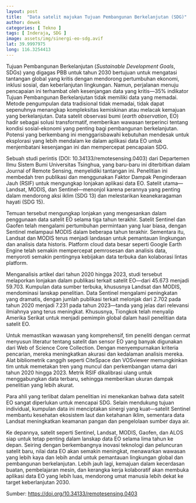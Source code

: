 ```yaml
---
layout: post
title:  "Data satelit majukan Tujuan Pembangunan Berkelanjutan (SDG)"
author: dewek
categories: [ Tekno ]
tags: [ Inderaja, SDG ]
image: assets/img/sinergi-eo-sdg.avif
lat: 39.9997975
long: 116.3254413
---
```


Tujuan Pembangunan Berkelanjutan (_Sustainable Development Goals_, SDGs) yang digagas PBB untuk tahun 2030 bertujuan untuk mengatasi tantangan global yang kritis dengan mendorong pertumbuhan ekonomi, inklusi sosial, dan keberlanjutan lingkungan. Namun, perjalanan menuju pencapaian ini terhambat oleh kesenjangan data yang kritis—35% indikator Tujuan Pembangunan Berkelanjutan tidak memiliki data yang memadai. Metode pengumpulan data tradisional tidak memadai, tidak dapat sepenuhnya menangkap kompleksitas kemiskinan atau melacak kemajuan yang berkelanjutan. Data satelit observasi bumi (_earth observation_, EO) hadir sebagai solusi transformatif, memberikan wawasan terperinci tentang kondisi sosial-ekonomi yang penting bagi pembangunan berkelanjutan. Potensi yang berkembang ini menggarisbawahi kebutuhan mendesak untuk eksplorasi yang lebih mendalam ke dalam aplikasi data EO untuk menjembatani kesenjangan ini dan mempercepat pencapaian SDG.

Sebuah studi perintis (DOI: 10.34133/remotesensing.0403) dari Departemen Ilmu Sistem Bumi Universitas Tsinghua, yang baru-baru ini diterbitkan dalam Journal of Remote Sensing, menyelidiki tantangan ini. Penelitian ini membedah tren publikasi dan menggunakan Faktor Dampak Penginderaan Jauh (RSIF) untuk mengungkap lonjakan aplikasi data EO. Satelit utama—Landsat, MODIS, dan Sentinel—menonjol karena perannya yang penting dalam mendorong aksi iklim (SDG 13) dan melestarikan keanekaragaman hayati (SDG 15).

Temuan tersebut mengungkap lonjakan yang mengesankan dalam penggunaan data satelit EO selama tiga tahun terakhir. Satelit Sentinel dan Gaofen telah mengalami pertumbuhan permintaan yang luar biasa, dengan Sentinel melampaui MODIS dalam beberapa tahun terakhir. Sementara itu, Landsat dan MODIS terus menjadi landasan untuk pemantauan lingkungan dan analisis data historis. Platform cloud data besar seperti Google Earth Engine telah semakin mempercepat pemrosesan dan analisis data, menyoroti semakin pentingnya kebijakan data terbuka dan kolaborasi lintas platform.

Menganalisis artikel dari tahun 2020 hingga 2023, studi tersebut melaporkan lonjakan dalam publikasi terkait satelit EO—dari 45.673 menjadi 59.703. Kumpulan data sumber terbuka, khususnya Landsat dan MODIS, mendominasi lanskap penelitian. Data Sentinel mengalami peningkatan yang dramatis, dengan jumlah publikasi terkait melonjak dari 2.702 pada tahun 2020 menjadi 7.231 pada tahun 2023—tanda yang jelas dari relevansi ilmiahnya yang terus meningkat. Khususnya, Tiongkok telah menyalip Amerika Serikat untuk menjadi pemimpin global dalam hasil penelitian data satelit EO.

Untuk memastikan wawasan yang komprehensif, tim peneliti dengan cermat menyusun literatur tentang satelit dan sensor EO yang banyak digunakan dari Web of Science Core Collection. Dengan menyempurnakan kriteria pencarian, mereka meningkatkan akurasi dan kedalaman analisis mereka. Alat bibliometrik canggih seperti CiteSpace dan VOSviewer memungkinkan tim untuk memetakan tren yang muncul dan perkembangan utama dari tahun 2020 hingga 2023. Metrik RSIF dikalibrasi ulang untuk menggabungkan data terbaru, sehingga memberikan ukuran dampak penelitian yang lebih akurat.

Para ahli yang terlibat dalam penelitian ini menekankan bahwa data satelit EO sangat diperlukan untuk mencapai SDG. Selain mendukung tujuan individual, kumpulan data ini menciptakan sinergi yang kuat—satelit Sentinel membantu kesehatan ekosistem laut dan ketahanan iklim, sementara data Landsat meningkatkan keamanan pangan dan pengelolaan sumber daya air.

Ke depannya, satelit seperti Sentinel, Landsat, MODIS, Gaofen, dan ALOS siap untuk tetap penting dalam lanskap data EO selama lima tahun ke depan. Seiring dengan berkembangnya inovasi teknologi dan peluncuran satelit baru, nilai data EO akan semakin meningkat, menawarkan wawasan yang lebih kaya dan lebih andal untuk pemantauan lingkungan global dan pembangunan berkelanjutan. Lebih jauh lagi, kemajuan dalam kecerdasan buatan, pembelajaran mesin, dan kerangka kerja kolaboratif akan membuka aplikasi data EO yang lebih luas, mendorong umat manusia lebih dekat ke target keberlanjutan 2030.

Sumber: <https://doi.org/10.34133/remotesensing.0403>